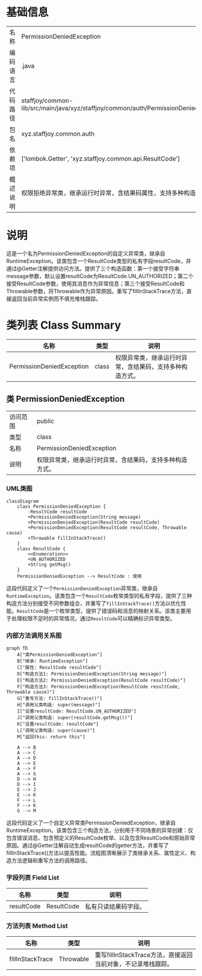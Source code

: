 # 基础信息

|      |      |
|------|------|
| 名称 | PermissionDeniedException |
| 编码语言 | .java |
| 代码路径 | staffjoy/common-lib/src/main/java/xyz/staffjoy/common/auth/PermissionDeniedException.java |
| 包名 | xyz.staffjoy.common.auth |
| 依赖项 | ['lombok.Getter', 'xyz.staffjoy.common.api.ResultCode'] |
| 概述说明 | 权限拒绝异常类，继承运行时异常，含结果码属性，支持多种构造方式。 |

# 说明

这是一个名为PermissionDeniedException的自定义异常类，继承自RuntimeException。该类包含一个ResultCode类型的私有字段resultCode，并通过@Getter注解提供访问方法。提供了三个构造函数：第一个接受字符串message参数，默认设置resultCode为ResultCode.UN_AUTHORIZED；第二个接受ResultCode参数，使用其消息作为异常信息；第三个接受ResultCode和Throwable参数，将Throwable作为异常原因。重写了fillInStackTrace方法，直接返回当前异常实例而不填充堆栈跟踪。

# 类列表 Class Summary

| 名称   | 类型  | 说明 |
|-------|------|-------------|
| PermissionDeniedException | class | 权限异常类，继承运行时异常，含结果码，支持多种构造方式。 |



## 类 PermissionDeniedException

|      |      |
|------|------|
| 访问范围 | public |
| 类型 | class |
| 名称 | PermissionDeniedException |
| 说明 | 权限异常类，继承运行时异常，含结果码，支持多种构造方式。 |


### UML类图

```mermaid
classDiagram
    class PermissionDeniedException {
        -ResultCode resultCode
        +PermissionDeniedException(String message)
        +PermissionDeniedException(ResultCode resultCode)
        +PermissionDeniedException(ResultCode resultCode, Throwable cause)
        +Throwable fillInStackTrace()
    }
    class ResultCode {
        <<Enumeration>>
        +UN_AUTHORIZED
        +String getMsg()
    }
    PermissionDeniedException --> ResultCode : 使用
```

这段代码定义了一个`PermissionDeniedException`异常类，继承自`RuntimeException`。该类包含一个`ResultCode`枚举类型的私有字段，提供了三种构造方法分别接受不同参数组合，并重写了`fillInStackTrace()`方法以优化性能。`ResultCode`是一个枚举类型，提供了错误码和消息的映射关系。该类主要用于处理权限不足时的异常情况，通过`ResultCode`可以精确标识异常类型。


### 内部方法调用关系图

```mermaid
graph TD
    A["类PermissionDeniedException"]
    B["继承: RuntimeException"]
    C["属性: ResultCode resultCode"]
    D["构造方法1: PermissionDeniedException(String message)"]
    E["构造方法2: PermissionDeniedException(ResultCode resultCode)"]
    F["构造方法3: PermissionDeniedException(ResultCode resultCode, Throwable cause)"]
    G["重写方法: fillInStackTrace()"]
    H["调用父类构造: super(message)"]
    I["设置resultCode: ResultCode.UN_AUTHORIZED"]
    J["调用父类构造: super(resultCode.getMsg())"]
    K["设置resultCode: resultCode"]
    L["调用父类构造: super(cause)"]
    M["返回this: return this"]

    A --> B
    A --> C
    A --> D
    A --> E
    A --> F
    A --> G
    D --> H
    D --> I
    E --> J
    E --> K
    F --> L
    F --> K
    G --> M
```

这段代码定义了一个自定义异常类PermissionDeniedException，继承自RuntimeException。该类包含三个构造方法，分别用于不同场景的异常创建：仅包含错误消息、包含预定义的ResultCode枚举、以及包含ResultCode和原始异常原因。通过@Getter注解自动生成resultCode的getter方法，并重写了fillInStackTrace()方法以提高性能。流程图清晰展示了类继承关系、属性定义、构造方法逻辑和重写方法的调用路径。

### 字段列表 Field List

| 名称  | 类型  | 说明 |
|-------|-------|------|
| resultCode | ResultCode | 私有只读结果码字段。 |

### 方法列表 Method List

| 名称  | 类型  | 说明 |
|-------|-------|------|
| fillInStackTrace | Throwable | 重写fillInStackTrace方法，直接返回当前对象，不记录堆栈跟踪。 |




